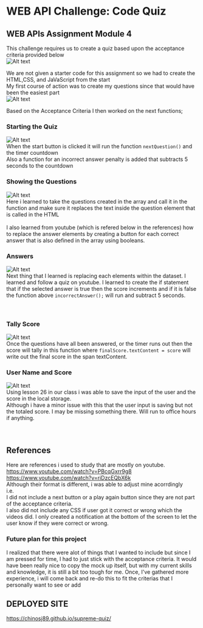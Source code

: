 # WEB API Challenge: Code Quiz

## WEB APIs Assignment Module 4
This challenge requires us to create a quiz based upon the acceptance criteria provided below <br />
![Alt text](/assets/images/image.png)<br />

We are not given a starter code for this assignment so we had to create the HTML,CSS, and JaVaScript from the start <br />
My first course of action was to create my questions since that would have been the easiest part <br />
![Alt text](/assets/images/quiz%20questions.PNG) <br />

Based on the Acceptance Criteria I then worked on the next functions; <br />
### Starting the Quiz
![Alt text](/assets/images/start%20quiz.PNG) <br />
When the start button is clicked it will run the function `nextQuestion()` and the timer countdown <br />
Also a function for an incorrect answer penalty is added that subtracts 5 seconds to the countdown <br />
### Showing the Questions
![Alt text](/assets/images/nextQuestion.PNG) <br />
Here i learned to take the questions created in the array and call it in the function and make sure it replaces the text inside the question element that is called in the HTML <br />
<br />
I also learned from youtube (which is refered below in the references) how to replace the answer elements by creating a button for each correct answer that is also defined 
in the array using booleans. <br />

### Answers
![Alt text](/assets/images/picking%20answer.PNG)<br />
Next thing that I learned is replacing each elements within the dataset. I learned and follow a quiz on youtube. I learned to create the if statement that if the selected answer is true then the score increments and if it is false the function above `incorrectAnswer();` will run and subtract 5 seconds. <br />
<br />
<br />

### Tally Score
![Alt text](/assets/images/tally%20score.PNG) <br />
Once the questions have all been answered, or the timer runs out then the score will tally in this function where `finalScore.textContent = score` will write out the final score in the span textContent. 

### User Name and Score 
![Alt text](/assets/images/local%20storage.PNG) <br />
Using lesson 26 in our class i was able to save the input of the user and the score in the local storage. <br />
Although i have a minor issue with this that the user input is saving but not the totaled score. I may be missing something there. Will run to office hours if anything.
<br />
<br />
<br />

## References 
Here are references i used to study that are mostly on youtube. <br />
https://www.youtube.com/watch?v=PBcqGxrr9g8 <br />
https://www.youtube.com/watch?v=riDzcEQbX6k <br />
Although their format is different, i was able to adjust mine acorrdingly <br />
i.e. <br />
I did not include a next button or a play again button since they are not part of the acceptance criteria. <br />
I also did not include any CSS if user got it correct or wrong which the videos did. I only created a notification at the bottom of the screen to let the user know if they were correct or wrong. 

### Future plan for this project 
I realized that there were alot of things that I wanted to include but since I am pressed for time, I had to just stick with the acceptance criteria. It would have been really nice to copy the mock up itself, but with my current skills and knowledge, it is still a bit too tough for me. Once, I've gathered more experience, i will come back and re-do this to fit the criterias that I personally want to see or add


## DEPLOYED SITE
https://chinosj89.github.io/supreme-quiz/
